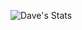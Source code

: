 ![Dave's Stats](https://github-readme-stats.vercel.app/api?username=davidfester-uptake&include_all_commits=true&count_private=true&show_icons=true&theme=dracula)
